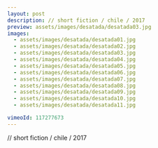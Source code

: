 ```yaml
---
layout: post
description: // short fiction / chile / 2017
preview: assets/images/desatada/desatada03.jpg
images:
  - assets/images/desatada/desatada01.jpg
  - assets/images/desatada/desatada02.jpg
  - assets/images/desatada/desatada03.jpg
  - assets/images/desatada/desatada04.jpg
  - assets/images/desatada/desatada05.jpg
  - assets/images/desatada/desatada06.jpg
  - assets/images/desatada/desatada07.jpg
  - assets/images/desatada/desatada08.jpg
  - assets/images/desatada/desatada09.jpg
  - assets/images/desatada/desatada10.jpg
  - assets/images/desatada/desatada11.jpg

vimeoId: 117277673
---
```


// short fiction / chile / 2017
